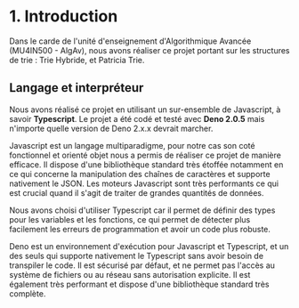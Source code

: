 # 1. Introduction

Dans le carde de l'unité d'enseignement d'Algorithmique Avancée (MU4IN500 - AlgAv), nous avons réaliser ce projet portant sur les structures de trie : Trie Hybride, et Patricia Trie.


## Langage et interpréteur

Nous avons réalisé ce projet en utilisant un sur-ensemble de Javascript, à savoir **Typescript**. Le projet a été codé et testé avec **Deno 2.0.5** mais n'importe quelle version de Deno 2.x.x devrait marcher.

Javascript est un langage multiparadigme, pour notre cas son coté fonctionnel et orienté objet nous a permis de réaliser ce projet de manière efficace. Il dispose d'une bibliothèque standard très étoffée notamment en ce qui concerne la manipulation des chaînes de caractères et supporte nativement le JSON. Les moteurs Javascript sont très performants ce qui est crucial quand il s'agit de traiter de grandes quantités de données.

Nous avons choisi d'utiliser Typescript car il permet de définir des types pour les variables et les fonctions, ce qui permet de détecter plus facilement les erreurs de programmation et avoir un code plus robuste.

Deno est un environnement d'exécution pour Javascript et Typescript, et un des seuls qui supporte nativement le Typescript sans avoir besoin de transpiler le code. Il est sécurisé par défaut, et ne permet pas l'accès au système de fichiers ou au réseau sans autorisation explicite. Il est également très performant et dispose d'une bibliothèque standard très complète.

